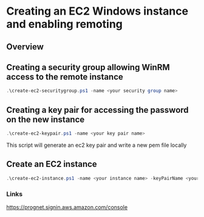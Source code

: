 # Creating an EC2 Windows instance and enabling remoting

## Overview

## Creating a security group allowing WinRM access to the remote instance

```powershell
.\create-ec2-securitygroup.ps1 -name <your security group name>
```

## Creating a key pair for accessing the password on the new instance

```powershell
.\create-ec2-keypair.ps1 -name <your key pair name>
```

This script will generate an ec2 key pair and write a new pem file locally

## Create an EC2 instance

```powershell
.\create-ec2-instance.ps1 -name <your instance name> -keyPairName <your key pair name> -securityGroupName <your security group name>
```

### Links

https://prognet.signin.aws.amazon.com/console